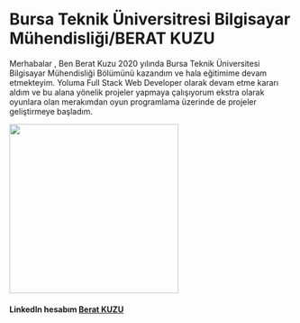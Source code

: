 # Bursa Teknik Üniversitresi Bilgisayar Mühendisliği/BERAT KUZU

Merhabalar , Ben Berat Kuzu 2020 yılında Bursa Teknik Üniversitesi Bilgisayar Mühendisliği Bölümünü kazandım ve hala eğitimime devam etmekteyim.
Yoluma Full Stack Web Developer olarak devam etme kararı aldım ve bu alana yönelik projeler yapmaya çalışıyorum ekstra olarak oyunlara olan merakımdan oyun programlama üzerinde de projeler geliştirmeye başladım. 

<img src="https://cdn-icons-png.flaticon.com/512/6132/6132221.png" width="300">

#### LinkedIn hesabım [Berat KUZU]
[Berat KUZU]:https://www.linkedin.com/in/berat-kuzu-a57a71197/
